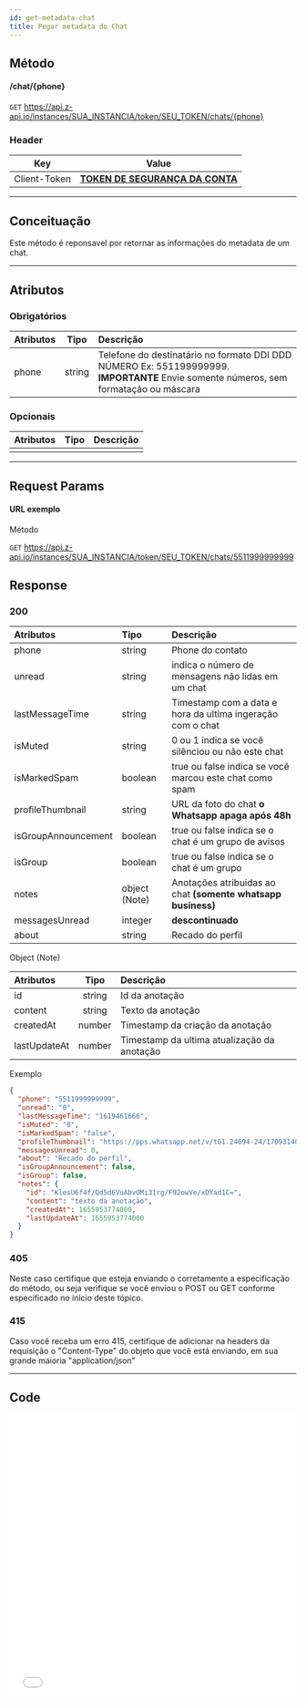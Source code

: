 ```yaml
---
id: get-metadata-chat
title: Pegar metadata do Chat
---
```


## Método

#### /chat/{phone}

`GET` https://api.z-api.io/instances/SUA_INSTANCIA/token/SEU_TOKEN/chats/{phone}

### Header

|      Key       |            Value            |
| :------------: |     :-----------------:     |
|  Client-Token  | **[TOKEN DE SEGURANÇA DA CONTA](../security/client-token)** |
---

## Conceituação

Este método é reponsavel por retornar as informações do metadata de um chat.

---

## Atributos

### Obrigatórios

| Atributos | Tipo | Descrição |
| :-- | :-: | :-- |
| phone | string | Telefone do destinatário no formato DDI DDD NÚMERO Ex: 551199999999. **IMPORTANTE** Envie somente números, sem formatação ou máscara |

### Opcionais

| Atributos | Tipo | Descrição |
| :-------- | :--: | :-------- |
|           |      |           |

---

## Request Params

#### URL exemplo

Método

`GET` https://api.z-api.io/instances/SUA_INSTANCIA/token/SEU_TOKEN/chats/5511999999999

## Response

### 200

| Atributos | Tipo | Descrição |
| :-- | :-- | :-- |
| phone | string | Phone do contato |
| unread | string | indica o número de mensagens não lidas em um chat |
| lastMessageTime | string | Timestamp com a data e hora da ultima ingeração com o chat |
| isMuted | string | 0 ou 1 indica se você silênciou ou não este chat |
| isMarkedSpam | boolean | true ou false indica se você marcou este chat como spam |
| profileThumbnail | string | URL da foto do chat **o Whatsapp apaga após 48h** |
| isGroupAnnouncement   | boolean | true ou false indica se o chat é um grupo de avisos   |
| isGroup   | boolean | true ou false indica se o chat é um grupo   |
| notes        | object (Note) | Anotações atribuidas ao chat **(somente whatsapp business)** |
| messagesUnread | integer | **descontinuado** |
| about          | string  | Recado do perfil  |

Object (Note)

| Atributos       |  Tipo     | Descrição                                         |
| :-------------- | :-----:   | :------------------------------------------------ |
| id              | string    | Id da anotação                                    |
| content         | string    | Texto da anotação                                 |
| createdAt       | number    | Timestamp da criação da anotação                  |
| lastUpdateAt    | number    | Timestamp da ultima atualização da anotação       |

Exemplo

```json
{
  "phone": "5511999999999",
  "unread": "0",
  "lastMessageTime": "1619461666",
  "isMuted": "0",
  "isMarkedSpam": "false",
  "profileThumbnail": "https://pps.whatsapp.net/v/t61.24694-24/170931400_212202650511993_3423338295209291992_n.jpg?ccb=11-4&oh=4b96b3bf7114122667f80d021b194f2c&oe=60C179E2",
  "messagesUnread": 0,
  "about": "Recado do perfil",
  "isGroupAnnouncement": false,
  "isGroup": false,
  "notes": {
    "id": "KlesU6f4f/Qd5d6VuAbvOMi31rg/F92owVe/xDYad1C=",
    "content": "texto da anotação",
    "createdAt": 1655953774000,
    "lastUpdateAt": 1655953774000
  }
}
```

### 405

Neste caso certifique que esteja enviando o corretamente a especificação do método, ou seja verifique se você enviou o POST ou GET conforme especificado no inicio deste tópico.

### 415

Caso você receba um erro 415, certifique de adicionar na headers da requisição o "Content-Type" do objeto que você está enviando, em sua grande maioria "application/json"

---

## Code

<iframe src="//api.apiembed.com/?source=https://raw.githubusercontent.com/Z-API/z-api-docs/main/json-examples/get-metadata-chat.json&targets=all" frameborder="0" scrolling="no" width="100%" height="500px" seamless></iframe>
